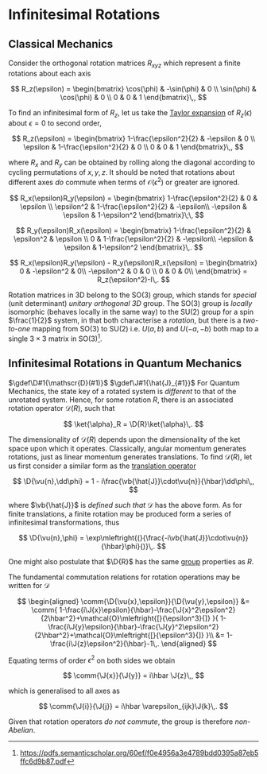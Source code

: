 # Infinitesimal Rotations

<!-- Use vb rather than vec here as incorrect braket sizes ensue otherwise -->

## Classical Mechanics

Consider the orthogonal rotation matrices $R_{xyz}$ which represent a finite rotations about each axis

$$
R_z(\epsilon) = \begin{bmatrix}
\cos(\phi) & -\sin(\phi) & 0 \\
\sin(\phi) & \cos(\phi) & 0 \\
0 & 0 & 1
\end{bmatrix}\,,
$$

<!-- TODO taylor series -->

To find an infinitesimal form of $R_z$, let us take the [Taylor expansion](../maths/taylor-series.md) of $R_z(\epsilon)$ about $\epsilon=0$ to second order,

$$
R_z(\epsilon) = \begin{bmatrix}
1-\frac{\epsilon^2}{2} & -\epsilon & 0 \\
\epsilon & 1-\frac{\epsilon^2}{2} & 0 \\
0 & 0 & 1
\end{bmatrix}\,,
$$

where $R_x$ and $R_y$ can be obtained by rolling along the diagonal according to cycling permutations of $x,y,z$. It should be noted that rotations about different axes _do_ commute when terms of $\mathcal{O}(\epsilon^2)$ or greater are ignored.

$$
R_x(\epsilon)R_y(\epsilon) = \begin{bmatrix}
1-\frac{\epsilon^2}{2} & 0 & \epsilon \\
\epsilon^2 & 1-\frac{\epsilon^2}{2} & -\epsilon\\
-\epsilon & \epsilon & 1-\epsilon^2
\end{bmatrix}\;\,
$$

$$
R_y(\epsilon)R_x(\epsilon) = \begin{bmatrix}
1-\frac{\epsilon^2}{2} & \epsilon^2 & \epsilon \\
0 & 1-\frac{\epsilon^2}{2} & -\epsilon\\
-\epsilon & \epsilon & 1-\epsilon^2
\end{bmatrix}\,.
$$

$$
R_x(\epsilon)R_y(\epsilon) - R_y(\epsilon)R_x(\epsilon) = \begin{bmatrix}
0 & -\epsilon^2 & 0\\
-\epsilon^2 & 0 & 0 \\
0 & 0 & 0\\
\end{bmatrix} = R_z(\epsilon^2)-I\,.
$$

Rotation matrices in 3D belong to the SO(3) group, which stands for _special_ (unit determinant) _unitary orthogonal 3D_ group. The SO(3) group is _locally_ isomorphic (behaves locally in the same way) to the SU(2) group for a spin $\frac{1}{2}$ system, in that both characterise a _rotation_, but there is a _two-to-one_ mapping from SO(3) to SU(2) i.e. $U(a,b)$ and $U(-a,-b)$ both map to a single $3\times3$ matrix in SO(3)[^1].

## Infinitesimal Rotations in Quantum Mechanics

$\gdef\D#1{\mathscr{D}(#1)}$
$\gdef\J#1{\hat{J}_{#1}}$
For Quantum Mechanics, the state key of a rotated system is _different_ to that of the unrotated system. Hence, for some rotation $R$, there is an associated rotation operator $\mathscr{D}(R)$, such that

$$
\ket{\alpha}_R = \D{R}\ket{\alpha}\,.
$$

The dimensionality of $\mathscr{D}(R)$ depends upon the dimensionality of the ket space upon which it operates. Classically, angular momentum generates rotations, just as linear momentum generates translations.
To find $\mathscr{D}(R)$, let us first consider a similar form as the [translation operator](infinitesimal-translations.md)

$$
\D{\vu{n},\dd\phi} = 1 - i\frac{\vb{\hat{J}}\cdot\vu{n}}{\hbar}\dd\phi\,,
$$

where $\vb{\hat{J}}$ is _defined such that_ $\mathscr{D}$ has the above form.
As for finite translations, a finite rotation may be produced form a series of infinitesimal transformations, thus

$$
\D{\vu{n},\phi} = \exp\mleftright{(}{\frac{-i\vb{\hat{J}}\cdot\vu{n}}{\hbar}\phi}{)}\,.
$$

One might also postulate that $\D{R}$ has the same [group](../maths/group.md) properties as $R$.

The fundamental commutation relations for rotation operations may be written for $\mathscr{D}$

$$
\begin{aligned}
\comm{\D{\vu{x},\epsilon}}{\D{\vu{y},\epsilon}} &= \comm{
    1-\frac{i\J{x}\epsilon}{\hbar}-\frac{\J{x}^2\epsilon^2}{2\hbar^2}+\mathcal{O}\mleftright{[}{\epsilon^3}{]}
}{
    1-\frac{i\J{y}\epsilon}{\hbar}-\frac{\J{y}^2\epsilon^2}{2\hbar^2}+\mathcal{O}\mleftright{[}{\epsilon^3}{]}
}\\
&= 1-\frac{i\J{z}\epsilon^2}{\hbar}-1\,.
\end{aligned}
$$

Equating terms of order $\epsilon^2$ on both sides we obtain

$$
\comm{\J{x}}{\J{y}} = i\hbar \J{z}\,,
$$

which is generalised to all axes as

$$
\comm{\J{i}}{\J{j}} = i\hbar \varepsilon_{ijk}\J{k}\,.
$$

Given that rotation operators _do not commute_, the group is therefore _non-Abelian_.

<!-- TODO p.218 simple examples of angular momentum addition -->

[^1]: https://pdfs.semanticscholar.org/60ef/f0e4956a3e4789bdd0395a87eb5ffc6d9b87.pdf
